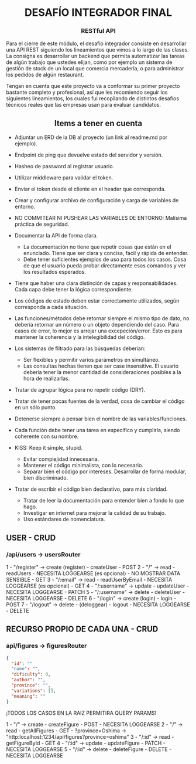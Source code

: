 <h1 align="center"> DESAFÍO INTEGRADOR FINAL </h1>
<h3 align="center"> RESTful API </h3>

Para el cierre de este módulo, el desafío integrador consiste en desarrollar una API REST siguiendo los lineamientos que vimos a lo largo de las clases. La consigna es desarrollar un backend que permita automatizar las tareas de algún trabajo que ustedes elijan, como por ejemplo un sistema de gestión de stock de un local que comercia mercadería, o para administrar los pedidos de algún restaurant.

Tengan en cuenta que este proyecto va a conformar su primer proyecto bastante completo y profesional, así que les recomiendo seguir los siguientes lineamientos, los cuales fui recopilando de distintos desafíos técnicos reales que las empresas usan para evaluar candidatos.

<h2 align="center"> Items a tener en cuenta </h2>

- Adjuntar un ERD de la DB al proyecto (un link al readme.md por ejemplo).
- Endpoint de ping que devuelve estado del servidor y versión.
- Hasheo de password al registrar usuario.
- Utilizar middleware para validar el token.
- Enviar el token desde el cliente en el header que corresponda.
- Crear y configurar archivo de configuración y carga de variables de entorno.
- NO COMMITEAR NI PUSHEAR LAS VARIABLES DE ENTORNO: Malísima práctica de seguridad.

- Documentar la API de forma clara.

  - La documentación no tiene que repetir cosas que están en el enunciado. Tiene que ser clara y concisa, facil y rápida de entender.
  - Debe tener suficientes ejemplos de uso para todos los casos. Cosa de que el usuario pueda probar directamente esos comandos y ver los resultados esperados.

- Tiene que haber una clara distinción de capas y responsabilidades. Cada capa debe tener la lógica correspondiente.
- Los códigos de estado deben estar correctamente utilizados, según corresponda a cada situación.
- Las funciones/métodos debe retornar siempre el mismo tipo de dato, no debería retornar un número o un objeto dependiendo del caso. Para casos de error, lo mejor es arrojar una excepeción/error. Esto es para mantener la coherencia y la intelegibilidad del código.

- Los sistemas de filtrado para las búsquedas deberían:

  - Ser flexibles y permitir varios parámetros en simultáneo.
  - Las consultas hechas tienen que ser case insensitive. El usuario debería tener la menor cantidad de consideraciones posibles a la hora de realizarlas.

- Tratar de agrupar lógica para no repetir código (DRY).
- Tratar de tener pocas fuentes de la verdad, cosa de cambiar el código en un sólo punto.
- Detenerse siempre a pensar bien el nombre de las variables/funciones.
- Cada función debe tener una tarea en específico y cumplirla, siendo coherente con su nombre.
- KISS: Keep it simple, stupid.
  - Evitar complejidad innecesaria.
  - Mantener el código minimalista, con lo necesario.
  - Separar bien el código por intereses. Desarrollar de forma modular, bien discriminado.
- Tratar de escribir el código bien declarativo, para más claridad.
  - Tratar de leer la documentación para entender bien a fondo lo que hago.
  - Investigar en internet para mejorar la calidad de su trabajo.
  - Uso estándares de nomenclatura.

## USER - CRUD

### /api/users -> usersRouter

1 - "/register" -> create (register) - createUser - POST
2 - "/" -> read - readUsers - NECESITA LOGGEARSE (es opcional) - NO MOSTRAR DATA SENSIBLE - GET
3 - "/:email" -> read - readUserByEmail - NECESITA LOGGEARSE (es opcional) - GET
4 - "/:username" -> update - updateUser - NECESITA LOGGEARSE - PATCH
5 - "/:username" -> delete - deleteUser - NECESITA LOGGEARSE - DELETE
6 - "/login" -> create (login) - login - POST
7 - "/logout" -> delete - (deloggear) - logout - NECESITA LOGGEARSE - DELETE

## RECURSO PROPIO DE CADA UNA - CRUD

### api/figures -> figuresRouter

```json
{
  "id": ""
  "name": "",
  "dificulty": 0,
  "author": "",
  "province": "",
  "variations": [],
  "meaning": ""
}
```

¡TODOS LOS CASOS EN LA RAIZ PERMITIRA QUERY PARAMS!

1 - "/" -> create - createFigure - POST - NECESITA LOGGEARSE
2 - "/" -> read - getAllFigures - GET - ?province=Oshima -> "http:localhost:1234/api/figures?province=oshima"
3 - "/:id" -> read - getFigureById - GET
4 - "/:id" -> update - updateFigure - PATCH - NECESITA LOGGEARSE
5 - "/:id" -> delete - deleteFigure - DELETE - NECESITA LOGGEARSE

